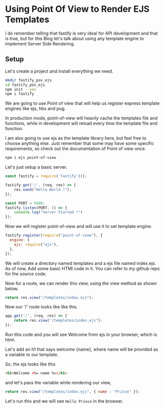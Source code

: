 # Using Point Of View to Render EJS Templates

I do remember telling that fastify is very ideal for API development and that is true, but for this Blog let's talk about using any template engine to implement Server Side Rendering.

## Setup

Let's create a project and install everything we need.

```bash
mkdir fastify_pov_ejs
cd fastify_pov_ejs
npm init --yes
npm i fastify
```

We are going to use Point of view that will help us register express template engines like ejs, hbs and pug.

In production mode, point-of-view will heavily cache the templates file and functions, while in development will reload every time the template file and function.

I am also going to use ejs as the template library here, but feel free to choose anything else.
Just remember that some may have some specific requirements, so check out the documentation of Point of view once.

```sh
npm i ejs point-of-view
```

Let's just setup a basic server.

```js
const fastify = require('fastify')();

fastify.get('/', (req, res) => {
    res.send("Hello World !");
});

const PORT = 5000;
fastify.listen(PORT, () => {
    console.log("Server Started !")
});
```

Now we will register point-of-view and will use it to set template engine.

```js
fastify.register(require("point-of-view"), {
  engine: {
    ejs: require("ejs"),
  },
});
```

We will create a directory named templates and a ejs file named index.ejs.
As of now, Add some basic HTMl code in it.
You can refer to my github repo for the source code.

Now for a route, we can render this view, using the view method as shown below.

```js
return res.view("/templates/index.ejs");
```

Now our '/' route looks like like this.
```js
app.get('/', (req, res) => {
    return res.view("/templates/index.ejs");
});
```

Run this code and you will see 
Welcome from ejs 
in your browser, which is html.

Let's add an h1 that says welcome {name}, where name will be provided as a variable to our template.

So, the ejs looks like this

```html
<h1>Welcome <%= name %></h1>
```

and let's pass the variable while rendering our view, 

```js
return res.view("/templates/index.ejs", { name : "Prince" });
```

Let's run this and we will see
`Hello Prince`
in the browser.